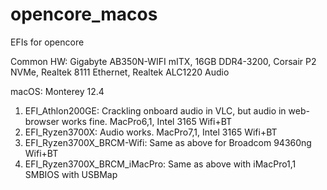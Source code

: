 # opencore_macos
EFIs for opencore

Common HW: Gigabyte AB350N-WIFI mITX, 16GB DDR4-3200, Corsair P2 NVMe, Realtek 8111 Ethernet, Realtek ALC1220 Audio

macOS: Monterey 12.4

1) EFI_Athlon200GE: Crackling onboard audio in VLC, but audio in web-browser works fine. MacPro6,1, Intel 3165 Wifi+BT
2) EFI_Ryzen3700X: Audio works. MacPro7,1, Intel 3165 Wifi+BT
3) EFI_Ryzen3700X_BRCM-Wifi: Same as above for Broadcom 94360ng Wifi+BT
4) EFI_Ryzen3700X_BRCM_iMacPro: Same as above with iMacPro1,1 SMBIOS with USBMap
